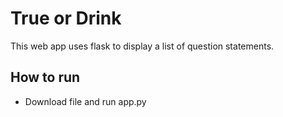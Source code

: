 # True or Drink

This web app uses flask to display a list of question statements. 

## How to run 
- Download file and run app.py 
